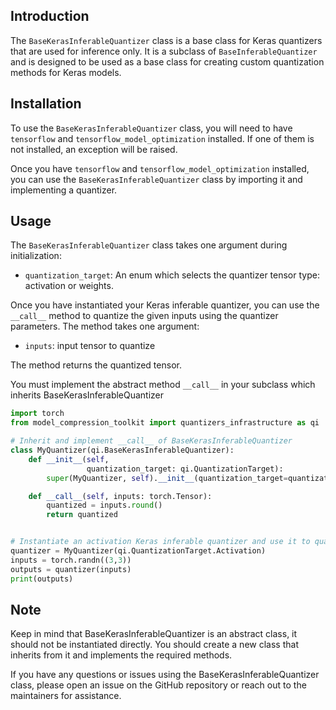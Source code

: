 ## Introduction

The `BaseKerasInferableQuantizer` class is a base class for Keras quantizers that are used for inference only. It is a subclass of `BaseInferableQuantizer` and is designed to be used as a base class for creating custom quantization methods for Keras models.

## Installation

To use the `BaseKerasInferableQuantizer` class, you will need to have `tensorflow`  and `tensorflow_model_optimization` installed. If one of them is not installed, an exception will be raised.

Once you have `tensorflow`  and `tensorflow_model_optimization` installed, you can use the `BaseKerasInferableQuantizer` class by importing it and implementing a quantizer.

## Usage

The `BaseKerasInferableQuantizer` class takes one argument during initialization:

- `quantization_target`: An enum which selects the quantizer tensor type: activation or weights.

Once you have instantiated your Keras inferable quantizer, you can use the `__call__` method to quantize the given inputs using the quantizer parameters. The method takes one argument:

- `inputs`: input tensor to quantize

The method returns the quantized tensor.

You must implement the abstract method `__call__` in your subclass which inherits BaseKerasInferableQuantizer


```python
import torch
from model_compression_toolkit import quantizers_infrastructure as qi

# Inherit and implement __call__ of BaseKerasInferableQuantizer
class MyQuantizer(qi.BaseKerasInferableQuantizer):
    def __init__(self,
                 quantization_target: qi.QuantizationTarget):
        super(MyQuantizer, self).__init__(quantization_target=quantization_target)

    def __call__(self, inputs: torch.Tensor):
        quantized = inputs.round()
        return quantized


# Instantiate an activation Keras inferable quantizer and use it to quantize a random input.
quantizer = MyQuantizer(qi.QuantizationTarget.Activation)
inputs = torch.randn((3,3))
outputs = quantizer(inputs)
print(outputs)
```

## Note

Keep in mind that BaseKerasInferableQuantizer is an abstract class, it should not be instantiated directly. You should create a new class that inherits from it and implements the required methods.

If you have any questions or issues using the BaseKerasInferableQuantizer class, please open an issue on the GitHub repository or reach out to the maintainers for assistance.